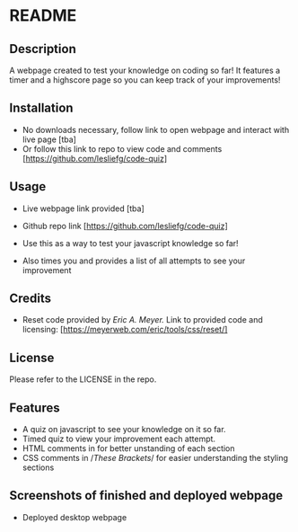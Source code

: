 # README

## Description

A webpage created to test your knowledge on coding so far! It features a timer and a highscore page so you can keep track of your improvements! 

## Installation

- No downloads necessary, follow link to open webpage and interact with live page [tba]
- Or follow this link to repo to view code and comments [https://github.com/lesliefg/code-quiz]

## Usage

- Live webpage link provided [tba]
- Github repo link [https://github.com/lesliefg/code-quiz]

- Use this as a way to test your javascript knowledge so far! 
- Also times you and provides a list of all attempts to see your improvement

## Credits

- Reset code provided by <i>Eric A. Meyer.</i> Link to provided code and licensing: [https://meyerweb.com/eric/tools/css/reset/] 

## License

Please refer to the LICENSE in the repo.

## Features
- A quiz on javascript to see your knowledge on it so far.
- Timed quiz to view your improvement each attempt.
- HTML comments in <!--These brackets--> for better unstanding of each section 
- CSS comments in /*These Brackets*/ for easier understanding the styling sections

## Screenshots of finished and deployed webpage
- Deployed desktop webpage 

